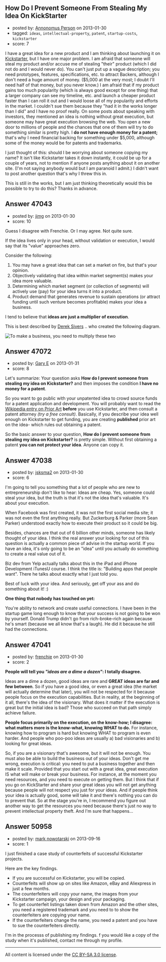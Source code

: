 ## How Do I Prevent Someone From Stealing My Idea On KickStarter

- posted by: [Annonomus Person](https://stackexchange.com/users/-1/23783-annonomus-person) on 2013-01-30
- tagged: `ideas`, `intellectual-property`, `patent`, `startup-costs`, `kickstarter`
- score: 7

I have a great idea for a new product and I am thinking about launching it on [Kickstarter](http://www.kickstarter.com/), but I have one major problem. I am afraid that someone will steal my product and/or accuse me of stealing "their" product (which I did not do and I would never do). You can't just put up a vague description; you need prototypes, features, specifications, etc. to attract Backers, although I don't need a huge amount of money. ($5,000 at the very most; I doubt I'll need half of that money, but you never know.) I am afraid that if my product gains too much popularity (which is always good except for one thing) that a larger company can see my timeline, etc. and launch a cheaper product faster than I can roll it out and I would loose all of my popularity and efforts in the market. I couldn't sue them because they "had it in the works longer than I did" and I have no proof really. On some posts about speaking with investors, they mentioned an idea is nothing without great execution, but someone may have great execution browsing the web. You open a new door to millions of people and the chances that one of them will try to do something similar is pretty high. I **do not have enough money for a patent;** that's why I need financial backing for something under $5,000, although some of the money would be for patents and trademarks. 

I just thought of this: should I be worrying about someone copying my name? It isn't like Kickstarter takes it down instantly, it could be up for a couple of years, not to mention if anyone posts anything about it on another site. (I'm not saying anybody would but I am paranoid I admit.) I didn't want to post another question that's why I threw this in.

This is still in the works, but I am just thinking theoretically would this be possible to try to do this? Thanks in advance.


## Answer 47043

- posted by: [jimg](https://stackexchange.com/users/-1/2380-jimg) on 2013-01-30
- score: 10

<p>Guess I disagree with Frenchie.  Or I may agree.  Not quite sure.</p>

<p>If the idea lives only in your head, without validation or execution, I would say that its "value" approaches zero. </p>

<p>Consider the following:</p>

<ol>
<li>You may have a great idea that can set a market on fire, but that's your opinion.</li>
<li>Objectively validating that idea within market segment(s) makes your idea more valuable.</li>
<li>Determining which market segment (or collection of segments) will actively use (pay) for your idea turns it into a product.</li>
<li>Product demand that generates revenue to sustain operations (or attract funding until such venture becomes profitable) makes your idea a business.</li>
</ol>

<p>I tend to believe that <strong>ideas are just a multiplier of execution</strong>.</p>

<p>This is best described by <a href="http://sivers.org/multiply">Derek Sivers</a> .. who created the following diagram.</p>

<p><img src="http://i.stack.imgur.com/SFVaz.jpg" alt="To make a business, you need to multiply these two"></p>



## Answer 47072

- posted by: [Gary E](https://stackexchange.com/users/-1/2587-gary-e) on 2013-01-31
- score: 8

<p>Let's summarize: Your question asks <strong>How do I prevent someone from stealing my idea on Kickstarter?</strong> and then imposes the condition <strong>I have no money for a patent</strong>.</p>

<p>So you want to go public with your unpatented idea to crowd source funds for a patent application and development. You will probably want to read the <a href="http://en.wikipedia.org/wiki/Prior_art">Wikipedia entry on Prior Art</a> <strong>before</strong> you use Kickstarter, and then consult a patent attorney <em>(try a free consult)</em>. Basically, if you describe your idea well enough on Kickstarter to get funding, you are creating <strong>published</strong> prior art on the idea- which rules out obtaining a patent.</p>

<p>So the basic answer to your question, <strong>How do I prevent someone from stealing my idea on Kickstarter?</strong> is pretty simple. Without first obtaining a patent <strong>you can not protect your idea</strong>. Anyone can copy it.</p>



## Answer 47038

- posted by: [jsksma2](https://stackexchange.com/users/-1/23755-jsksma2) on 2013-01-30
- score: 6

I'm going to tell you something that a lot of people who are new to entrepreneurship don't like to hear: Ideas are cheap. Yes, someone could steal your idea, but the truth is that it's not the idea that's valuable. It's about your execution.

When Facebook was first created, it was not the first social media site; it was not even the first anything really. But Zuckerburg & Parker (more Sean Parker) understood exactly how to execute their product so it could be big. 

Besides, chances are that out of 6 billion other minds, someone has likely thought of your idea. I think the real answer your looking for out of this question is actually a common piece of advise in the startup world. If you have an idea, it's only going to be an "idea" until you actually do something to create a real value out of it.

Biz dev from Yelp actually talks about this in the iPad and iPhone Development iTunesU course. I think the title is: "Building apps that people want". There he talks about exactly what I just told you.

Best of luck with your idea. And seriously, get off your ass and do something about it! :)

**One thing that nobody has touched on yet:**

You're ability to network and create useful connections. I have been in the startup game long enough to know that your success is not going to be won by yourself. Donald Trump didn't go from rich-broke-rich again because he's smart (because we all know that's a laugh). He did it because he still had the connections.


## Answer 47041

- posted by: [frenchie](https://stackexchange.com/users/-1/15155-frenchie) on 2013-01-30
- score: 2

**People will tell you *"ideas are a dime a dozen"*: I totally disagree.**

Ideas are a dime a dozen, good ideas are rare and **GREAT ideas are far and few between**. So if you have a good idea, or even a great idea (the market will actually determine that later), you will not be respected for it because people focus on the execution capabilities. But in reality, at the beginning of it all, there's the idea of the visionary. What does it matter if the execution is great but the initial idea is bad? Those who succeed on that path simply achieve failure.

**People focus primarily on the execution, on the know-how; I disagree: what matters more is the know-what, knowing WHAT to do.** For instance, knowing how to program is hard but knowing WHAT to program is even harder. And people who poo-poo ideas are usually a) bad visionaries and b) looking for great ideas.

So, if you are a visionary that's awesome, but it will not be enough. You must also be able to build the business out of your ideas. Don't get me wrong, execution is critical: you need to put a business together and then make it scale. Provided that you start out with a great idea, great execution IS what will make or break your business. For instance, at the moment you need resources, and you need to execute on getting them. But I think that if you go on KickStarter and share your great ideas you will not get anything because people will not respect you just for your ideas. And if people think your idea is actually good, some will take it and there's nothing you can do to prevent that. So at the stage you're in, I recommend you figure out another way to get the resources you need because there's just no way to prevent intellectual property theft. And I'm sure that happens...


## Answer 50958

- posted by: [mark nowotarski](https://stackexchange.com/users/-1/27887-mark-nowotarski) on 2013-09-16
- score: 1

I just finished a case study of counterfeits of successful Kickstarter projects.  

Here are the key findings.

 - If you are successful on Kickstarter, you will be copied.   
 - Counterfeits will show up on sites like Amazon, eBay and Aliexpress in just a few months.
 - The counterfeiters will copy your name, the images from your Kickstarter campaign, your design and your packaging.   
 - To get counterfeit listings taken down from Amazon and the other sites, you need a registered trademark and you need to to show the counterfeiters are copying your name. 
 - If the counterfeiters change the name, you need a patent and you have to sue the counterfeiters directly.

I'm in the processs of publishing my findings.  f you would like a copy of the study when it's published, contact me through my profile.




---

All content is licensed under the [CC BY-SA 3.0 license](https://creativecommons.org/licenses/by-sa/3.0/).

